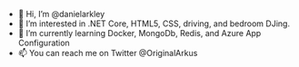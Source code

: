 - 👋 Hi, I’m @danielarkley
- 👀 I’m interested in .NET Core, HTML5, CSS, driving, and bedroom DJing.
- 🌱 I’m currently learning Docker, MongoDb, Redis, and Azure App Configuration
- 📫 You can reach me on Twitter @OriginalArkus

<!---
danielarkley/danielarkley is a ✨ special ✨ repository because its `README.md` (this file) appears on your GitHub profile.
You can click the Preview link to take a look at your changes.
--->

